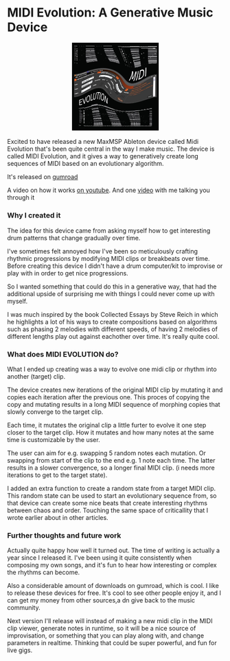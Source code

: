 # MIDI Evolution: A Generative Music Device

<p align="center">
<img width= "40%" src="/images/blogHeaders/midi_evolution.jpg" alt="ld image">
</p>

Excited to have released a new MaxMSP Ableton device called Midi Evolution that's been quite central in the way I make music. The device is called MIDI Evolution, and it gives a way to generatively create long sequences of MIDI based on an evolutionary algorithm.

It's released on [gumroad](https://tensenpark.gumroad.com/l/midi_evolution)

A video on how it works [on youtube](https://www.youtube.com/watch?v=seePqDeSVtE&t=1s).
And one [video](https://www.youtube.com/watch?v=XF68zyGC9IE&t=67s) with me talking you through it

### Why I created it

The idea for this device came from asking myself how to get interesting drum patterns that change gradually over time.

I've sometimes felt annoyed how I've been so meticulously crafting rhythmic progressions by modifying MIDI clips or breakbeats over time.
Before creating this device I didn't have a drum computer/kit to improvise or play with in order to get nice progressions.

So I wanted something that could do this in a generative way, that had the additional upside of surprising me with things I could never come up with myself.

I was much inspired by the book Collected Essays by Steve Reich in which he highlights a lot of his ways to create compositions based on algorithms such as phasing 2 melodies with different speeds, of having 2 melodies of different lengths play out against eachother over time. It's really quite cool.

### What does MIDI EVOLUTION do?

What I ended up creating was a way to evolve one midi clip or rhythm into another (target) clip.

The device creates new iterations of the original MIDI clip by mutating it and copies each iteration after the previous one. This proces of copying the copy and mutating results in a long MIDI sequence of morphing copies that slowly converge to the target clip.

Each time, it mutates the original clip a little furter to evolve it one step closer to the target clip. How it mutates and how many notes at the same time is customizable by the user.

The user can aim for e.g. swapping 5 random notes each mutation.
Or swapping from start of the clip to the end e.g. 1 note each time. The latter results in a slower convergence, so a longer final MIDI clip. (i needs more iterations to get to the target state).

I added an extra function to create a random state from a target MIDI clip. This random state can be used to start an evolutionary sequence from, so that device can create some nice beats that create interesting rhythms between chaos and order. Touching the same space of criticallity that I wrote earlier about in other articles.

### Further thoughts and future work

Actually quite happy how well it turned out. The time of writing is actually a year since I released it. I've been using it quite consistently when composing my own songs, and it's fun to hear how interesting or complex the rhythms can become.

Also a considerable amount of downloads on gumroad, which is cool. I like to release these devices for free. It's cool to see other people enjoy it, and I can get my money from other sources,a dn give back to the music community.

Next version I'll release will instead of making a new midi clip in the MIDI clip viewer, generate notes in runtime, so it will be a nice source of improvisation, or something that you can play along with, and change parameters in realtime. Thinking that could be super powerful, and fun for live gigs.
